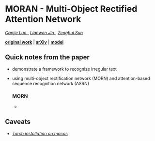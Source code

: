 # MORAN - Multi-Object Rectified Attention Network
_[ Canjie Luo ](https://arxiv.org/search/cs?searchtype=author&query=Luo%2C+C)_, _[ Lianwen Jin ](https://arxiv.org/search/cs?searchtype=author&query=Jin%2C+L)_, _[ Zenghui Sun ](https://arxiv.org/search/cs?searchtype=author&query=Sun%2C+Z)_

__[original work](https://github.com/Canjie-Luo/MORAN_v2)__ | __[arXiv](https://arxiv.org/pdf/1901.03003.pdf)__ | __[model](https://drive.google.com/file/d/1IDvT51MXKSseDq3X57uPjOzeSYI09zip/view)__

## Quick notes from the paper

* demonstrate a framework to recognize irregular text
* using multi-object rectification network (MORN) and attention-based sequence recognition network (ASRN)

  ### MORN
  *


## Caveats
* _[Torch installation on macos]( https://discuss.pytorch.org/t/installation-problem-library-not-loaded-rpath-libc-1-dylib/36802/7 )_

